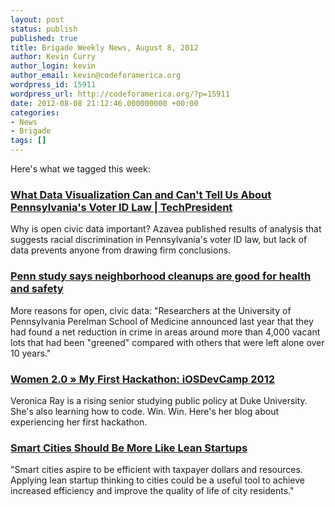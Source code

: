 ```yaml
---
layout: post
status: publish
published: true
title: Brigade Weekly News, August 8, 2012
author: Kevin Curry
author_login: kevin
author_email: kevin@codeforamerica.org
wordpress_id: 15911
wordpress_url: http://codeforamerica.org/?p=15911
date: 2012-08-08 21:12:46.000000000 +00:00
categories:
- News
- Brigade
tags: []
---
```

Here's what we tagged this week:
<h3><a href="http://techpresident.com/news/22682/new-census-and-voting-data-mashup-visualizes-pennsylvania-voter-id-laws-impact-ethnic">What Data Visualization Can and Can't Tell Us About Pennsylvania's Voter ID Law | TechPresident</a></h3>
Why is open civic data important? Azavea published results of analysis that suggests racial discrimination in Pennsylvania's voter ID law, but lack of data prevents anyone from drawing firm conclusions.
<h3><a href="http://www.philly.com/philly/health/20120808_Penn_study_says_neighborhood_cleanups_are_good_for_health_and_safety.html?cmpid=131298209" target="_blank" data-bitly-type="bitly_hover_card">Penn study says neighborhood cleanups are good for health and safety</a></h3>
More reasons for open, civic data: "Researchers at the University of Pennsylvania Perelman School of Medicine announced last year that they had found a net reduction in crime in areas around more than 4,000 vacant lots that had been "greened" compared with others that were left alone over 10 years."
<h3><a href="http://www.women2.com/my-first-hackathon-iosdevcamp-2012/" target="_blank" data-bitly-type="bitly_hover_card">Women 2.0 » My First Hackathon: iOSDevCamp 2012</a></h3>
Veronica Ray is a rising senior studying public policy at Duke University. She's also learning how to code. Win. Win. Here's her blog about experiencing her first hackathon.
<h3><a href="http://www.fastcoexist.com/1680269/smart-cities-should-be-more-like-lean-startups">Smart Cities Should Be More Like Lean Startups</a></h3>
"Smart cities aspire to be efficient with taxpayer dollars and resources. Applying lean startup thinking to cities could be a useful tool to achieve increased efficiency and improve the quality of life of city residents."
